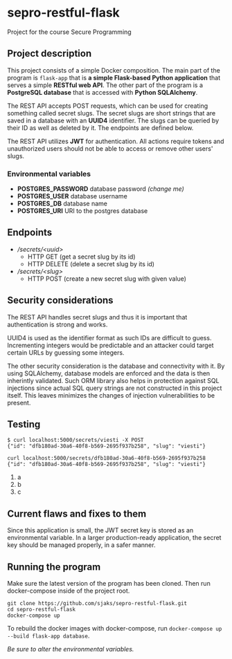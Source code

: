 # sepro-restful-flask
Project for the course Secure Programming

## Project description
This project consists of a simple Docker composition. The main part of the program is `flask-app` that is **a simple Flask-based Python application** that serves a simple **RESTful web API**. The other part of the program is a **PostgreSQL database** that is accessed with **Python SQLAlchemy**.

The REST API accepts POST requests, which can be used for creating something called secret slugs. The secret slugs are short strings that are saved in a database with an **UUID4** identifier. The slugs can be queried by their ID as well as deleted by it. The endpoints are defined below.

The REST API utilizes **JWT** for authentication. All actions require tokens and unauthorized users should not be able to access or remove other users' slugs.

### Environmental variables

- **POSTGRES_PASSWORD** database password *(change me)*
- **POSTGRES_USER** database username
- **POSTGRES_DB** database name
- **POSTGRES_URI** URI to the postgres database

## Endpoints

- */secrets/\<uuid\>*
    - HTTP GET (get a secret slug by its id)
    - HTTP DELETE (delete a secret slug by its id)
- */secrets/\<slug\>*
    - HTTP POST (create a new secret slug with given value)

## Security considerations
The REST API handles secret slugs and thus it is important that authentication is strong and works.

UUID4 is used as the identifier format as such IDs are difficult to guess. Incrementing integers would be predictable and an attacker could target certain URLs by guessing some integers.

The other security consideration is the database and connectivity with it. By using SQLAlchemy, database models are enforced and the data is then inherintly validated. Such ORM library also helps in protection against SQL injections since actual SQL query strings are not constructed in this project itself. This leaves minimizes the changes of injection vulnerabilities to be present.

## Testing
```
$ curl localhost:5000/secrets/viesti -X POST
{"id": "dfb180ad-30a6-40f8-b569-2695f937b258", "slug": "viesti"}

curl localhost:5000/secrets/dfb180ad-30a6-40f8-b569-2695f937b258
{"id": "dfb180ad-30a6-40f8-b569-2695f937b258", "slug": "viesti"}
```
1. a
2. b
3. c

## Current flaws and fixes to them
Since this application is small, the JWT secret key is stored as an environmental variable. In a larger production-ready application, the secret key should be managed properly, in a safer manner.

## Running the program
Make sure the latest version of the program has been cloned.
Then run docker-compose inside of the project root.
```
git clone https://github.com/sjaks/sepro-restful-flask.git
cd sepro-restful-flask
docker-compose up
```
To rebuild the docker images with docker-compose,
run `docker-compose up --build flask-app database`.

*Be sure to alter the environmental variables.*
